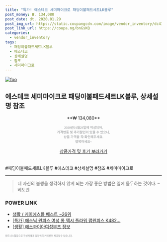 ```yaml
--- 
title: "특가! 에스데코 세미마이크로 패딩이불패드세트LK블루" 
post_money: ₩. 134,080 
post_date: dt. 2020.01.29 
post_img_url: https://static.coupangcdn.com/image/vendor_inventory/dc41/eb1d8193c69da32a922fe10df62645b5f8f9d63bd87f653a6491bffd07ca.jpg 
post_link_url: https://coupa.ng/bnGsKQ 
categories: 
  - vendor_inventory 
tags: 
  - 패딩이불패드세트LK블루 
  - 에스데코 
  - 상세설명 
  - 참조 
  - 세미마이크로 
--- 
```

[![foo](https://static.coupangcdn.com/image/vendor_inventory/dc41/eb1d8193c69da32a922fe10df62645b5f8f9d63bd87f653a6491bffd07ca.jpg)](https://coupa.ng/bnGsKQ) 

## 에스데코 세미마이크로 패딩이불패드세트LK블루, 상세설명 참조 
<p style="text-align: center;">**₩ 134,080**</p> 
<p style="text-align: center;"><span style="color: #898c8f; font-family: Georgia,Times,serif; font-size: 0.75em;">2020년01월29일에 작성되어, <br>가격변동 및 추가할인이 있을 수 있으니,<br> 상품 가격을 꼭!확인해주세요.<br>행복하세요~</span> 
</p>	 
<div markdown="0" style="text-align: center;"><a href="https://coupa.ng/bnGsKQ" class="btn btn--success">상품가격 및 후기 보러가기</a></div> 
<br><br> 
  #패딩이불패드세트LK블루 #에스데코 #상세설명 #참조 #세미마이크로 
<hr> 

> 네 자신의 불행을 생각하지 않게 되는 가장 좋은 방법은 일에 몰두하는 것이다. – 베토벤 


### POWER LINK

* <a href="https://blog.naver.com/santokki14/221781657055" target="_blank">생활 / 케이에스몰 베스트 ~26위</a>
* <a href="https://blog.naver.com/sakai111/221786485760" target="_blank">[특가] 에스닉 원피스 여성 롱 맥시 플라워 랩원피스 K482...</a>
* <a href="https://blog.naver.com/santokki14/221768912698" target="_blank"> [생활] 에스콰이아여성부츠 정보 </a>

<span style="color: #898c8f; font-family: Georgia,Times,serif; font-size: 0.55em;">파트너스활동으로 작성자에게 일정액의 커미션이 제공될수 있습니다.</span> 
